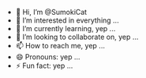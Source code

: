 - 👋 Hi, I’m @SumokiCat
- 👀 I’m interested in everything ...
- 🌱 I’m currently learning, yep  ...
- 💞️ I’m looking to collaborate on, yep ...
- 📫 How to reach me, yep ...
- 😄 Pronouns: yep ...
- ⚡ Fun fact: yep ...

<!---
SumokiCat/SumokiCat is a ✨ special ✨ repository because its `README.md` (this file) appears on your GitHub profile.
You can click the Preview link to take a look at your changes.
--->
